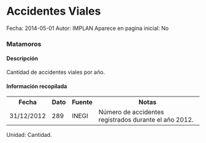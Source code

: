 Accidentes Viales
=====

Fecha: 2014-05-01
Autor: IMPLAN
Aparece en pagina inicial: No

### Matamoros

#### Descripción

Cantidad de accidentes viales por año.

#### Información recopilada

<table class="table table-hover table-bordered matriz">
  <tr><th>Fecha</th><th>Dato</th><th>Fuente</th><th>Notas</th></tr>
  <tr><td class="centrado">31/12/2012</td><td class="derecha">289</td><td>INEGI</td><td>Número de accidentes registrados durante el año 2012.</td></tr>
</table>

Unidad: Cantidad.
